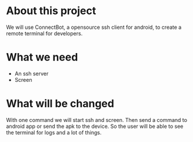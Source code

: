 # About this project
We will use ConnectBot, a opensource ssh client for android, to create a remote terminal for developers.

# What we need
  * An ssh server
  * Screen

# What will be changed

With one command we will start ssh and screen. Then send a command to android app or send the apk to the device.
So the user will be able to see the terminal for logs and a lot of things.
